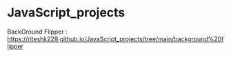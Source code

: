 ﻿# JavaScript_projects
BackGround Flipper : https://riteshk229.github.io/JavaScript_projects/tree/main/background%20flipper
